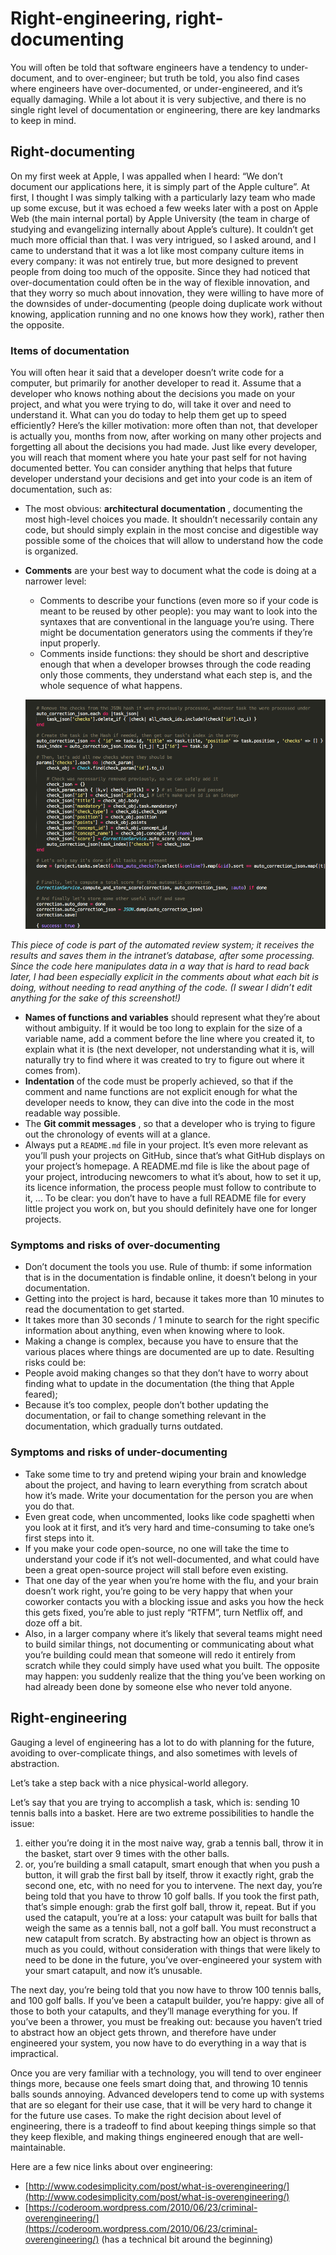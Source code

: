 # Right-engineering, right-documenting

You will often be told that software engineers have a tendency to under-document, and to over-engineer; but truth be told, you also find cases where engineers have over-documented, or under-engineered, and it’s equally damaging. While a lot about it is very subjective, and there is no single right level of documentation or engineering, there are key landmarks to keep in mind.

## Right-documenting

On my first week at Apple, I was appalled when I heard: “We don’t document our applications here, it is simply part of the Apple culture”. At first, I thought I was simply talking with a particularly lazy team who made up some excuse, but it was echoed a few weeks later with a post on Apple Web (the main internal portal) by Apple University (the team in charge of studying and evangelizing internally about Apple’s culture). It couldn’t get much more official than that. I was very intrigued, so I asked around, and I came to understand that it was a lot like most company culture items in every company: it was not entirely true, but more designed to prevent people from doing too much of the opposite. Since they had noticed that over-documentation could often be in the way of flexible innovation, and that they worry so much about innovation, they were willing to have more of the downsides of under-documenting (people doing duplicate work without knowing, application running and no one knows how they work), rather then the opposite.

### Items of documentation

You will often hear it said that a developer doesn’t write code for a computer, but primarily for another developer to read it. Assume that a developer who knows nothing about the decisions you made on your project, and what you were trying to do, will take it over and need to understand it. What can you do today to help them get up to speed efficiently? Here’s the killer motivation: more often than not, that developer is actually you, months from now, after working on many other projects and forgetting all about the decisions you had made. Just like every developer, you will reach that moment where you hate your past self for not having documented better. You can consider anything that helps that future developer understand your decisions and get into your code is an item of documentation, such as:

- The most obvious: **architectural documentation** , documenting the most high-level choices you made. It shouldn’t necessarily contain any code, but should simply explain in the most concise and digestible way possible some of the choices that will allow to understand how the code is organized.
- **Comments** are your best way to document what the code is doing at a narrower level:
  - Comments to describe your functions (even more so if your code is meant to be reused by other people): you may want to look into the syntaxes that are conventional in the language you’re using. There might be documentation generators using the comments if they’re input properly.
  - Comments inside functions: they should be short and descriptive enough that when a developer browses through the code reading only those comments, they understand what each step is, and the whole sequence of what happens.

  ![Comments in Functions](engr1.png)

 _This piece of code is part of the automated review system; it receives the results and saves them in the intranet’s database, after some processing. Since the code here manipulates data in a way that is hard to read back later, I had been especially explicit in the comments about what each bit is doing, without needing to read anything of the code. (I swear I didn’t edit anything for the sake of this screenshot!)_

- **Names of functions and variables** should represent what they’re about without ambiguity. If it would be too long to explain for the size of a variable name, add a comment before the line where you created it, to explain what it is (the next developer, not understanding what it is, will naturally try to find where it was created to try to figure out where it comes from).
- **Indentation**  of the code must be properly achieved, so that if the comment and name functions are not explicit enough for what the developer needs to know, they can dive into the code in the most readable way possible.
- The **Git commit messages** , so that a developer who is trying to figure out the chronology of events will at a glance.
- Always put a `README.md` file in your project. It’s even more relevant as you’ll push your projects on GitHub, since that’s what GitHub displays on your project’s homepage. A README.md file is like the about page of your project, introducing newcomers to what it’s about, how to set it up, its licence information, the process people must follow to contribute to it, … To be clear: you don’t have to have a full README file for every little project you work on, but you should definitely have one for longer projects.

### Symptoms and risks of over-documenting

- Don’t document the tools you use. Rule of thumb: if some information that is in the documentation is findable online, it doesn’t belong in your documentation.
- Getting into the project is hard, because it takes more than 10 minutes to read the documentation to get started.
- It takes more than 30 seconds / 1 minute to search for the right specific information about anything, even when knowing where to look.
- Making a change is complex, because you have to ensure that the various places where things are documented are up to date. Resulting risks could be:
- People avoid making changes so that they don’t have to worry about finding what to update in the documentation (the thing that Apple feared);
- Because it’s too complex, people don’t bother updating the documentation, or fail to change something relevant in the documentation, which gradually turns outdated.

### Symptoms and risks of under-documenting

- Take some time to try and pretend wiping your brain and knowledge about the project, and having to learn everything from scratch about how it’s made. Write your documentation for the person you are when you do that.
- Even great code, when uncommented, looks like code spaghetti when you look at it first, and it’s very hard and time-consuming to take one’s first steps into it.
- If you make your code open-source, no one will take the time to understand your code if it’s not well-documented, and what could have been a great open-source project will stall before even existing.
- That one day of the year when you’re home with the flu, and your brain doesn’t work right, you’re going to be very happy that when your coworker contacts you with a blocking issue and asks you how the heck this gets fixed, you’re able to just reply “RTFM”, turn Netflix off, and doze off a bit.
- Also, in a larger company where it’s likely that several teams might need to build similar things, not documenting or communicating about what you’re building could mean that someone will redo it entirely from scratch while they could simply have used what you built. The opposite may happen: you suddenly realize that the thing you’ve been working on had already been done by someone else who never told anyone.

## Right-engineering

Gauging a level of engineering has a lot to do with planning for the future, avoiding to over-complicate things, and also sometimes with levels of abstraction.

Let’s take a step back with a nice physical-world allegory.

Let’s say that you are trying to accomplish a task, which is: sending 10 tennis balls into a basket. Here are two extreme possibilities to handle the issue:

1. either you’re doing it in the most naive way, grab a tennis ball, throw it in the basket, start over 9 times with the other balls.
2. or, you’re building a small catapult, smart enough that when you push a button, it will grab the first ball by itself, throw it exactly right, grab the second one, etc, with no need for you to intervene. The next day, you’re being told that you have to throw 10 golf balls. If you took the first path, that’s simple enough: grab the first golf ball, throw it, repeat. But if you used the catapult, you’re at a loss: your catapult was built for balls that weigh the same as a tennis ball, not a golf ball. You must reconstruct a new catapult from scratch. By abstracting how an object is thrown as much as you could, without consideration with things that were likely to need to be done in the future, you’ve over-engineered your system with your smart catapult, and now it’s unusable.

The next day, you’re being told that you now have to throw 100 tennis balls, and 100 golf balls. If you’ve been a catapult builder, you’re happy: give all of those to both your catapults, and they’ll manage everything for you. If you’ve been a thrower, you must be freaking out: because you haven’t tried to abstract how an object gets thrown, and therefore have under engineered your system, you now have to do everything in a way that is impractical.

Once you are very familiar with a technology, you will tend to over engineer things more, because one feels smart doing that, and throwing 10 tennis balls sounds annoying. Advanced developers tend to come up with systems that are so elegant for their use case, that it will be very hard to change it for the future use cases. To make the right decision about level of engineering, there is a tradeoff to find about keeping things simple so that they keep flexible, and making things engineered enough that are well-maintainable.

Here are a few nice links about over engineering:

- [http://www.codesimplicity.com/post/what-is-overengineering/](http://www.codesimplicity.com/post/what-is-overengineering/)
- [https://coderoom.wordpress.com/2010/06/23/criminal-overengineering/](https://coderoom.wordpress.com/2010/06/23/criminal-overengineering/) (has a technical bit around the beginning)
